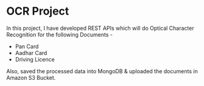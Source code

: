 # OCR Project

In this project, I have developed REST APIs which will do
Optical Character Recognition for the 
following Documents -
- Pan Card
- Aadhar Card
- Driving Licence

Also, saved the processed data into MongoDB & 
uploaded the documents in Amazon S3 Bucket.